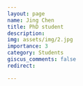 ```yaml
---
layout: page
name: Jing Chen
title: PhD student
description: 
img: assets/img/2.jpg
importance: 3
category: Students
giscus_comments: false
redirect: 

---
```

